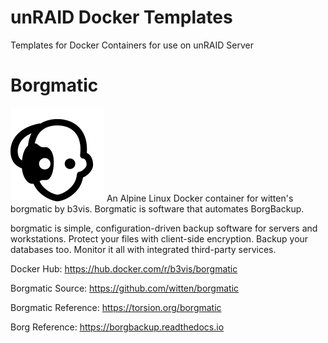 # unRAID Docker Templates
Templates for Docker Containers for use on unRAID Server

# Borgmatic
<img src="images/borgmatic.png">
An Alpine Linux Docker container for witten's borgmatic by b3vis.  Borgmatic is software that automates BorgBackup.

borgmatic is simple, configuration-driven backup software for servers and workstations. Protect your files with client-side encryption. Backup your databases too. Monitor it all with integrated third-party services.

Docker Hub: https://hub.docker.com/r/b3vis/borgmatic

Borgmatic Source: https://github.com/witten/borgmatic

Borgmatic Reference: https://torsion.org/borgmatic

Borg Reference: https://borgbackup.readthedocs.io
